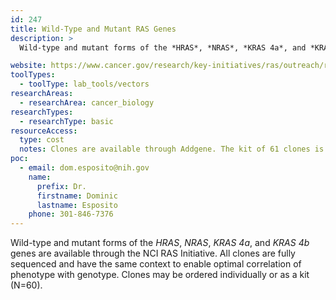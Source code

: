 ```yaml
---
id: 247
title: Wild-Type and Mutant RAS Genes
description: >
  Wild-type and mutant forms of the *HRAS*, *NRAS*, *KRAS 4a*, and *KRAS 4b* genes are available through the NCI RAS Initiative.

website: https://www.cancer.gov/research/key-initiatives/ras/outreach/reference-reagents#3
toolTypes:
  - toolType: lab_tools/vectors
researchAreas:
  - researchArea: cancer_biology
researchTypes:
  - researchType: basic
resourceAccess:
  type: cost
  notes: Clones are available through Addgene. The kit of 61 clones is catalog number 1000000089.
poc:
  - email: dom.esposito@nih.gov
    name:
      prefix: Dr.
      firstname: Dominic
      lastname: Esposito
    phone: 301-846-7376
---
```

Wild-type and mutant forms of the *HRAS*, *NRAS*, *KRAS 4a*, and *KRAS 4b* genes are available through the NCI RAS Initiative. All clones are fully sequenced and have the same context to enable optimal correlation of phenotype with genotype. Clones may be ordered individually or as a kit (N=60).
